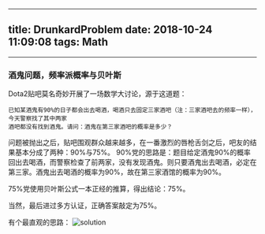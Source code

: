 
---
title: DrunkardProblem
date: 2018-10-24 11:09:08
tags: Math
---

-----------

### 酒鬼问题，频率派概率与贝叶斯

Dota2贴吧莫名奇妙开展了一场数学大讨论，源于这道题：

```
已知某酒鬼有90%的日子都会出去喝酒，喝酒只去固定三家酒吧（注：三家酒吧去的频率一样），今天警察找了其中两家
酒吧都没有找到酒鬼。请问：酒鬼在第三家酒吧的概率是多少？
```

问题被抛出之后，贴吧围观群众越来越多，在一番激烈的唇枪舌剑之后，吧友的结果基本分成了两种：90%与75%。
90%党的思路是：题目给定酒鬼90%的概率回出去喝酒，而警察检查了前两家，没有发现酒鬼。则只要酒鬼出去喝酒，必定在第三家。酒鬼出去喝酒的概率为90%，故在第三家酒馆的概率为90%。

75%党使用贝叶斯公式一本正经的推算，得出结论：75%。

当然，最后进过多方认证，正确答案敲定为75%。

有个最直观的思路：
![solution](solution.jpg)
